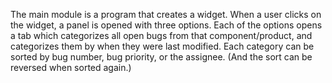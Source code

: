 The main module is a program that creates a widget.  When a user clicks on
the widget, a panel is opened with three options. Each of the options opens a tab which categorizes all open bugs from that component/product, and categorizes them by when they were last modified.
Each category can be sorted by bug number, bug priority, or the assignee. (And the sort can be reversed when sorted again.)